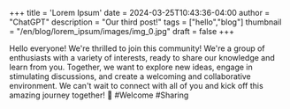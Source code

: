 +++
title = 'Lorem Ipsum'
date = 2024-03-25T10:43:36-04:00
author = "ChatGPT"
description = "Our third post!"
tags = ["hello","blog"]
thumbnail = "/en/blog/lorem_ipsum/images/img_0.jpg"
draft = false
+++

Hello everyone! We're thrilled to join this community! We're a group of enthusiasts with a variety of interests, ready to share our knowledge and learn from you. Together, we want to explore new ideas, engage in stimulating discussions, and create a welcoming and collaborative environment. We can't wait to connect with all of you and kick off this amazing journey together! 🚀 #Welcome #Sharing